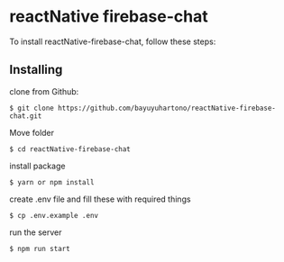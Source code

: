 

# reactNative firebase-chat

To install reactNative-firebase-chat, follow these steps:
## Installing
clone from Github:
```
$ git clone https://github.com/bayuyuhartono/reactNative-firebase-chat.git
```
Move folder
```
$ cd reactNative-firebase-chat
```
install package
```
$ yarn or npm install
```
create .env file and fill these with required things
```
$ cp .env.example .env
```
run the server
```
$ npm run start
```
